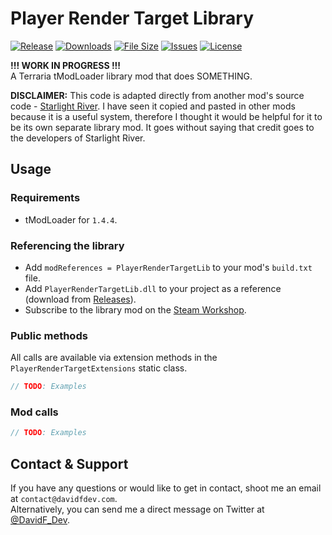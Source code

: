 # Player Render Target Library
[![Release](https://img.shields.io/github/v/release/DavidF-Dev/Terraria-Player-Render-Target-Lib?style=flat-square)](https://github.com/DavidF-Dev/Terraria-Player-Render-Target-Lib/releases/latest)
[![Downloads](https://img.shields.io/steam/downloads/0?style=flat-square)](https://steamcommunity.com/sharedfiles/filedetails/?id=0)
[![File Size](https://img.shields.io/steam/size/0?style=flat-square)](https://steamcommunity.com/sharedfiles/filedetails/?id=0)
[![Issues](https://img.shields.io/github/issues/DavidF-Dev/Terraria-Player-Render-Target-Lib?style=flat-square)](https://github.com/DavidF-Dev/Terraria-Player-Render-Target-Lib/issues)
[![License](https://img.shields.io/github/license/DavidF-Dev/Terraria-Player-Render-Target-Lib?style=flat-square)](https://github.com/DavidF-Dev/Terraria-Player-Render-Target-Lib/blob/master/LICENSE.md)

**!!!  WORK IN PROGRESS !!!**<br/>
A Terraria tModLoader library mod that does SOMETHING.

**DISCLAIMER:** This code is adapted directly from another mod's source code - [Starlight River](https://github.com/ProjectStarlight/StarlightRiver/blob/fb35df83489a4d840271e946ba38448037fe7cc6/Content/CustomHooks/Visuals.PlayerTarget.cs).
I have seen it copied and pasted in other mods because it is a useful system, therefore I thought it would be helpful for it to be its own separate library mod.
It goes without saying that credit goes to the developers of Starlight River.

## Usage
### Requirements
- tModLoader for `1.4.4`.

### Referencing the library
- Add `modReferences = PlayerRenderTargetLib` to your mod's `build.txt` file.
- Add `PlayerRenderTargetLib.dll` to your project as a reference (download from [Releases](https://github.com/DavidF-Dev/Terraria-Player-Render-Target-Lib/releases/latest)).
- Subscribe to the library mod on the [Steam Workshop](https://steamcommunity.com/sharedfiles/filedetails/?id=0).

### Public methods
All calls are available via extension methods in the `PlayerRenderTargetExtensions` static class.
```csharp
// TODO: Examples
```

### Mod calls
```csharp
// TODO: Examples
```

## Contact & Support

If you have any questions or would like to get in contact, shoot me an email at `contact@davidfdev.com`.<br>
Alternatively, you can send me a direct message on Twitter at [@DavidF_Dev](https://twitter.com/DavidF_Dev).
